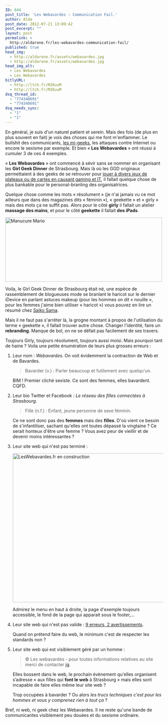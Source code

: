 ```yaml
---
ID: 644
post_title: 'Les Webavardes : Communication Fail.'
author: Alda
post_date: 2012-07-21 13:09:42
post_excerpt: ""
layout: post
permalink: >
  http://aldarone.fr/les-webavardes-communication-fail/
published: true
head_img:
  - http://aldarone.fr/assets/webavardes.jpg
  - http://aldarone.fr/assets/webavardes.jpg
head_img_alt:
  - Les Webavardes
  - Les Webavardes
bitlyURL:
  - http://ltch.fr/M26uuM
  - http://ltch.fr/M26uuM
dsq_thread_id:
  - "774340691"
  - "774340691"
dsq_needs_sync:
  - "1"
  - "1"
---
```

<p>En général, je suis d'un naturel patient et serein. Mais des fois (de plus en plus souvent en fait) je vois des choses qui me font m'enflammer. Le bullshit des communicants, <a href="https://odieuxconnard.wordpress.com/2012/03/07/geek-chic-geek-shit/">les mi-geeks</a>, les attaques contre Internet ou encore le sexisme par exemple. Et bien « <strong>Les Webavardes</strong> » ont réussi à cumuler 3 de ces 4 exemples.</p>

<p>« <strong>Les Webavardes</strong> » ont commencé à sévir sans se nommer en organisant les <strong>Girl Geek Dinner</strong> de Strasbourg. Mais là où les GGD originaux permettaient à des geeks de se retrouver pour <a href="http://www.flickr.com/groups/girlgeekdinners">jouer à divers jeux de plateaux ou de cartes en causant gaming et IT</a>, il fallait quelque chose de plus bankable pour le personal-branling des organisatrices.</p>

<p>Quelque chose comme les mots « résolument » (je n'ai jamais vu ce mot ailleurs que dans des magazines dits « féminin »), « geekette » et « girly » mais des mots ça ne suffit pas. Alors pour le côté <strong>girly</strong> il fallait un atelier <strong>massage des mains</strong>, et pour le côté <strong>geekette</strong> il fallait <strong>des iPads</strong>.</p>

<p><img src="http://aldarone.fr/wp-content/uploads/2012/07/mario-ongle-500x204.jpg" alt="Manucure Mario" title="Manucure Mario" width="500" height="204" class="aligncenter size-full wp-image-646" /></p>

<p>Voila, le Girl Geek Dinner de Strasbourg était né, une espèce de rassemblement de blogueuses mode se branlant le haricot sur le dernier iDevice en parlant astuces makeup (pour les hommes on dit « nouille », pour les femmes j'aime bien utiliser « haricot ») vous pouvez en lire un résumé chez <a href="http://www.saiko-sama.fr/jai-teste-pour-vous-le-girl-geek-dinner-de-strasbourg/">Saiko Sama</a>.</p>

<p>Mais il ne faut pas s'arrêter là, la grogne montant à propos de l'utilisation du terme « geekette », il fallait trouver autre chose. Changer l'identité, faire un <strong>rebranding</strong>. Manque de bol, on ne se défait pas facilement de ses travers.</p>

<p>Toujours Girly, toujours résolument, toujours aussi moisi. Mais pourquoi tant de haine ? Voila une petite énumération de leurs plus grosses erreurs :</p>

<ol>
<li><p>Leur nom : <em>Webavardes</em>. On voit évidemment la contraction de Web et de Bavardes.</p>

<blockquote>
  <p>Bavarder (v.) : Parler beaucoup et futilement avec quelqu'un.</p>
</blockquote>

<p>BIM ! Premier cliché sexiste. Ce sont des femmes, elles bavardent. CQFD.</p></li>
<li><p>Leur bio Twitter et Facebook : <em>Le réseau des filles connectées à Strasbourg</em>.</p>

<blockquote>
  <p>Fille (n.f.) : Enfant, jeune personne de sexe féminin.</p>
</blockquote>

<p>Ce ne sont donc pas des <strong>femmes</strong> mais des <strong>filles</strong>. D'où vient ce besoin de s'infantiliser, sachant qu'elles ont toutes dépassé la vingtaine ? Ce serait honteux d'être une femme ? Vous avez peur de vieillir et de devenir moins intéressantes ?</p></li>
<li><p>Leur site web qui n'est pas terminé :</p>

<p><a href="http://aldarone.fr/wp-content/uploads/2012/07/screenshot.121-e1342868555593.png" class="picture"><img src="http://aldarone.fr/wp-content/uploads/2012/07/screenshot.121-e1342868555593.png" alt="LesWebavardes.fr en construction" title="LesWebavardes.fr en construction" width="540" height="473" class="aligncenter size-large wp-image-659" /></a></p>

<p>Admirez le menu en haut à droite, la page d'exemple toujours accessible, le fond de la page qui apparait sous le footer,…</p></li>
<li><p>Leur site web qui n'est pas valide : <a href="http://validator.w3.org/check?uri=http://www.leswebavardes.fr/page-d-exemple/">9 erreurs, 2 avertissements</a>.</p>

<p>Quand on prétend faire du web, le minimum c'est de respecter les standards non ?</p></li>
<li><p>Leur site web qui est visiblement géré par un homme :</p>

<blockquote>
  <p>© Les webavardes - pour toutes informations relatives au site merci de contacter <a href="http://www.juliengerard.com/">jg</a>.</p>
</blockquote>

<p>Elles bossent dans le web, le prochain évènement qu'elles organisent s’adresse « aux filles qui <strong>font le web</strong> à Strasbourg » mais elles sont incapable de faire elles même leur site web ?</p>

<p>Trop occupées à bavarder ? Ou alors <em>les trucs techniques c'est pour les hommes et vous y comprenez rien à tout ça</em> ?</p></li>
</ol>

<p>Bref, ni web, ni geek chez les Webavardes. Il ne reste qu'une bande de communicantes visiblement peu douées et du sexisme ordinaire.</p>